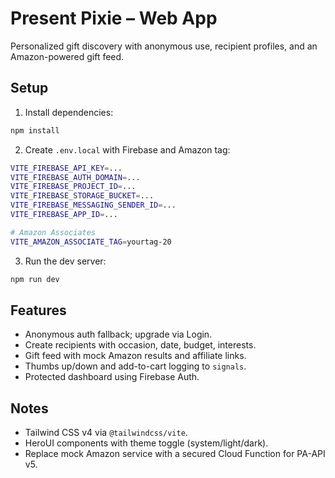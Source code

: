 # Present Pixie – Web App

Personalized gift discovery with anonymous use, recipient profiles, and an Amazon-powered gift feed.

## Setup

1. Install dependencies:

```bash
npm install
```

2. Create `.env.local` with Firebase and Amazon tag:

```bash
VITE_FIREBASE_API_KEY=...
VITE_FIREBASE_AUTH_DOMAIN=...
VITE_FIREBASE_PROJECT_ID=...
VITE_FIREBASE_STORAGE_BUCKET=...
VITE_FIREBASE_MESSAGING_SENDER_ID=...
VITE_FIREBASE_APP_ID=...

# Amazon Associates
VITE_AMAZON_ASSOCIATE_TAG=yourtag-20
```

3. Run the dev server:

```bash
npm run dev
```

## Features

- Anonymous auth fallback; upgrade via Login.
- Create recipients with occasion, date, budget, interests.
- Gift feed with mock Amazon results and affiliate links.
- Thumbs up/down and add-to-cart logging to `signals`.
- Protected dashboard using Firebase Auth.

## Notes
- Tailwind CSS v4 via `@tailwindcss/vite`.
- HeroUI components with theme toggle (system/light/dark).
- Replace mock Amazon service with a secured Cloud Function for PA-API v5.

